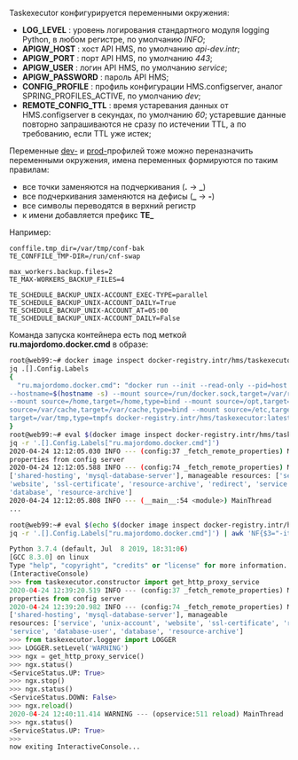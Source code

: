 Taskexecutor конфигурируется переменными окружения:
- **LOG_LEVEL** : уровень логирования стандартного модуля logging Python, в любом регистре, по умолчанию _INFO_;
- **APIGW_HOST** : хост API HMS, по умолчанию _api-dev.intr_;
- **APIGW_PORT** : порт API HMS, по умолчанию _443_;
- **APIGW_USER** : логин API HMS, по умолчанию _service_;
- **APIGW_PASSWORD** : пароль API HMS;
- **CONFIG_PROFILE** : профиль конфигурации HMS.configserver, аналог SPRING_PROFILES_ACTIVE, по умолчанию _dev_;
- **REMOTE_CONFIG_TTL** : время устаревания данных от HMS.configserver в секундах, по умолчанию _60_; устаревшие данные повторно запрашиваются не сразу по истечении TTL, а по требованию, если TTL уже истек;

Переменные [dev-](https://gitlab.intr/hms/config-repo/-/blob/master/te-dev.properties) и [prod-](https://gitlab.intr/hms/config-repo/-/blob/master/te-prod.properties)профилей тоже можно переназначить переменными окружения, имена переменных формируются по таким правилам:
- все точки заменяются на подчеркивания (**.** →  **_**)
- все подчеркивания заменяются на дефисы (**_** →  **-**)
- все символы переводятся в верхний регистр
- к имени добавляется префикс **TE_**

Например:

```
conffile.tmp_dir=/var/tmp/conf-bak
TE_CONFFILE_TMP-DIR=/run/cnf-swap
```
```
max_workers.backup.files=2
TE_MAX-WORKERS_BACKUP_FILES=4
```
```
TE_SCHEDULE_BACKUP_UNIX-ACCOUNT_EXEC-TYPE=parallel
TE_SCHEDULE_BACKUP_UNIX-ACCOUNT_DAILY=True
TE_SCHEDULE_BACKUP_UNIX-ACCOUNT_AT=05:00
TE_SCHEDULE_BACKUP_UNIX-ACCOUNT_DAILY=False
```

Команда запуска контейнера есть под меткой **ru.majordomo.docker.cmd** в образе:

```bash
root@web99:~# docker image inspect docker-registry.intr/hms/taskexecutor:latest | \
jq .[].Config.Labels
{
  "ru.majordomo.docker.cmd": "docker run --init --read-only --pid=host --network=host \
--hostname=$(hostname -s) --mount source=/run/docker.sock,target=/var/run/docker.sock,type=bind \
--mount source=/home,target=/home,type=bind --mount source=/opt,target=/opt,type=bind --mount   \
source=/var/cache,target=/var/cache,type=bind --mount source=/etc,target=/etc,type=bind --mount \
target=/var/tmp,type=tmpfs docker-registry.intr/hms/taskexecutor:latest"
}
root@web99:~# eval $(docker image inspect docker-registry.intr/hms/taskexecutor:latest | \
jq -r '.[].Config.Labels["ru.majordomo.docker.cmd"]')
2020-04-24 12:12:05.030 INFO --- (config:37 _fetch_remote_properties) MainThread : Fetching
properties from config server
2020-04-24 12:12:05.588 INFO --- (config:74 _fetch_remote_properties) MainThread : Server roles:
['shared-hosting', 'mysql-database-server'], manageable resources: ['service', 'unix-account',
'website', 'ssl-certificate', 'resource-archive', 'redirect', 'service', 'database-user',
'database', 'resource-archive']
2020-04-24 12:12:05.808 INFO --- (__main__:54 <module>) MainThread      : Executor thread started
...

root@web99:~# eval $(echo $(docker image inspect docker-registry.intr/hms/taskexecutor:latest | \
jq -r '.[].Config.Labels["ru.majordomo.docker.cmd"]') | awk 'NF{$3="-it" OFS $3} 1') code
```
```python
Python 3.7.4 (default, Jul  8 2019, 18:31:06) 
[GCC 8.3.0] on linux
Type "help", "copyright", "credits" or "license" for more information.
(InteractiveConsole)
>>> from taskexecutor.constructor import get_http_proxy_service
2020-04-24 12:39:20.519 INFO --- (config:37 _fetch_remote_properties) MainThread : Fetching
properties from config server
2020-04-24 12:39:20.982 INFO --- (config:74 _fetch_remote_properties) MainThread : Server roles:
['shared-hosting', 'mysql-database-server'], manageable
resources: ['service', 'unix-account', 'website', 'ssl-certificate', 'resource-archive', 'redirect',
'service', 'database-user', 'database', 'resource-archive']
>>> from taskexecutor.logger import LOGGER
>>> LOGGER.setLevel('WARNING')
>>> ngx = get_http_proxy_service()
>>> ngx.status()
<ServiceStatus.UP: True>
>>> ngx.stop()
>>> ngx.status()
<ServiceStatus.DOWN: False>
>>> ngx.reload()
2020-04-24 12:40:11.414 WARNING --- (opservice:511 reload) MainThread   : nginx is down, starting it
>>> ngx.status()
<ServiceStatus.UP: True>
>>> 
now exiting InteractiveConsole...
```
